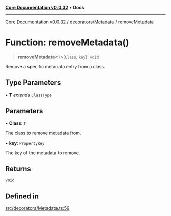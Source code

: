 [**Core Documentation v0.0.32**](../../../README.md) • **Docs**

***

[Core Documentation v0.0.32](../../../modules.md) / [decorators/Metadata](../README.md) / removeMetadata

# Function: removeMetadata()

> **removeMetadata**\<`T`\>(`Class`, `key`): `void`

Remove a specific metadata entry from a class.

## Type Parameters

• **T** *extends* [`ClassType`](../../../definitions/type-aliases/ClassType.md)

## Parameters

• **Class**: `T`

The class to remove metadata from.

• **key**: `PropertyKey`

The key of the metadata to remove.

## Returns

`void`

## Defined in

[src/decorators/Metadata.ts:59](https://github.com/stonemjs/core/blob/59c27bdae04e7adc72d7c3e25cee704d5e04ce0c/src/decorators/Metadata.ts#L59)
